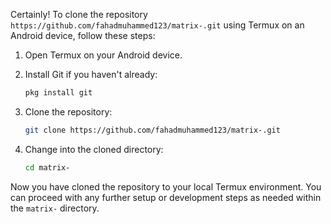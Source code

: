 Certainly! To clone the repository `https://github.com/fahadmuhammed123/matrix-.git` using Termux on an Android device, follow these steps:

1. Open Termux on your Android device.

2. Install Git if you haven't already:

   ```bash
   pkg install git
   ```

3. Clone the repository:

   ```bash
   git clone https://github.com/fahadmuhammed123/matrix-.git
   ```

4. Change into the cloned directory:

   ```bash
   cd matrix-
   ```

Now you have cloned the repository to your local Termux environment. You can proceed with any further setup or development steps as needed within the `matrix-` directory.
